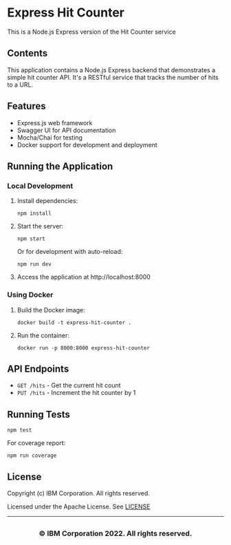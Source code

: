 # Express Hit Counter


This is a Node.js Express version of the Hit Counter service

## Contents

This application contains a Node.js Express backend that demonstrates a simple hit counter API. It's a RESTful service that tracks the number of hits to a URL.

## Features

- Express.js web framework
- Swagger UI for API documentation
- Mocha/Chai for testing
- Docker support for development and deployment

## Running the Application

### Local Development

1. Install dependencies:
   ```
   npm install
   ```

2. Start the server:
   ```
   npm start
   ```
   
   Or for development with auto-reload:
   ```
   npm run dev
   ```

3. Access the application at http://localhost:8000

### Using Docker

1. Build the Docker image:
   ```
   docker build -t express-hit-counter .
   ```

2. Run the container:
   ```
   docker run -p 8000:8000 express-hit-counter
   ```

## API Endpoints

- `GET /hits` - Get the current hit count
- `PUT /hits` - Increment the hit counter by 1

## Running Tests

```
npm test
```

For coverage report:
```
npm run coverage
```

## License

Copyright (c) IBM Corporation. All rights reserved.

Licensed under the Apache License. See [LICENSE](LICENSE)

---

## <h3 align="center"> © IBM Corporation 2022. All rights reserved. <h3/>